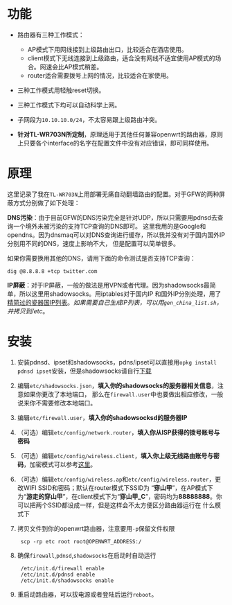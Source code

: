 功能
======

* 路由器有三种工作模式：

    + AP模式下用网线接到上级路由出口，比较适合在酒店使用。
    + client模式下无线连接到上级路由，适合没有网线不适宜使用AP模式的场合。网速会比AP模式稍差。
    + router适合需要拨号上网的情况，比较适合在家使用。

* 三种工作模式用轻触reset切换。
* 三种工作模式下均可以自动科学上网。
* 子网段为`10.10.10.0/24`，不太容易跟上级路由冲突。
* **针对TL-WR703N所定制**，原理适用于其他任何兼容openwrt的路由器，原则上只要各个interface的名字在配置文件中没有对应错误，即可同样使用。

原理
========

这里记录了我在`TL-WR703N`上用部署无痛自动翻墙路由的配置。对于GFW的两种屏蔽方式分别做了如下处理：

**DNS污染**：由于目前GFW的DNS污染完全是针对UDP，所以只需要用pdnsd去查询一个境外未被污染的支持TCP查询的DNS即可。
这里我用的是Google和opendns。因为dnsmaq可以对DNS查询进行缓存，所以我并没有对于国内国外IP分别用不同的DNS，速度上影响不大，
但是配置可以简单很多。

如果你需要换用其他的DNS，请用下面的命令测试是否支持TCP查询：

    dig @8.8.8.8 +tcp twitter.com

**IP屏蔽**：对于IP屏蔽，一般的做法是用VPN或者代理。因为shadowsocks最简单，所以这里用shadowsocks。用iptables对于国内IP
和国外IP分别处理，用了[精简过的瓷器国IP列表][1]。*如果需要自己生成IP列表，可以用`gen_china_list.sh`，并拷贝到/etc*。

安装
========

1. 安装pdnsd、ipset和shadowsocks，pdns/ipset可以直接用`opkg install pdnsd ipset`安装，但是shadowsocks请自行[下载][2]

2. 编辑`etc/shadowsocks.json`，**填入你的shadowsocks的服务器相关信息**，注意如果你更改了本地端口，
那么在`firewall.user`中也要做出相应修改，一般说来你不需要修改本地端口。

3. 编辑`etc/firewall.user`，**填入你的shadowsocksd的服务器IP**

4. （可选）编辑`etc/config/network.router`，**填入你从ISP获得的拨号账号与密码**

5. （可选）编辑`etc/config/wireless.client`，**填入你上级无线路由账号与密码**，加密模式可以参考[这里][3]。

6. （可选）编辑`etc/config/wireless.ap`和`etc/config/wireless.router`，更改WIFI SSID和密码；默认在router模式下SSID为
“**穿山甲**”，在AP模式下为“**游走的穿山甲**”，在client模式下为“**穿山甲_C**”，密码均为**88888888**。你可以把两个SSID都设成一样，但是这样会不太方便区分路由器运行在
什么模式下

7. 拷贝文件到你的openwrt路由器，注意要用`-p`保留文件权限

        scp -rp etc root root@OPENWRT_ADDRESS:/

8. 确保`firewall`,`pdnsd`,`shadowsocks`在启动时自动运行

        /etc/init.d/firewall enable
        /etc/init.d/pdnsd enable
        /etc/init.d/shadowsocks enable

9. 重启动路由器，可以拔电源或者登陆后运行`reboot`。


[1]: https://gist.github.com/zts1993/dca7c062a520396d3091
[2]: http://sourceforge.net/projects/openwrt-dist/files/shadowsocks-libev/
[3]: http://wiki.openwrt.org/doc/uci/wireless#wpaencryption

